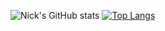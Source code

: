 ![Nick's GitHub stats](https://github-readme-stats.vercel.app/api?username=skypixie&theme=shadow_red&show_icons=true)
[![Top Langs](https://github-readme-stats.vercel.app/api/top-langs/?username=skypixie)](https://github.com/skypixie/github-readme-stats)
